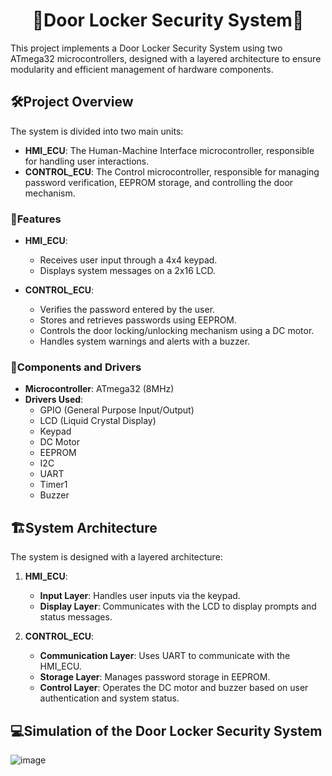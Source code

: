 <h1 align="center">
 🚪Door Locker Security System🚪
</h1> 

This project implements a Door Locker Security System using two ATmega32 microcontrollers, designed with a layered architecture to ensure modularity and efficient management of hardware components.

## 🛠️Project Overview

The system is divided into two main units:

- **HMI_ECU**: The Human-Machine Interface microcontroller, responsible for handling user interactions.
- **CONTROL_ECU**: The Control microcontroller, responsible for managing password verification, EEPROM storage, and controlling the door mechanism.

### 🌟Features

- **HMI_ECU**:
  - Receives user input through a 4x4 keypad.
  - Displays system messages on a 2x16 LCD.

- **CONTROL_ECU**:
  - Verifies the password entered by the user.
  - Stores and retrieves passwords using EEPROM.
  - Controls the door locking/unlocking mechanism using a DC motor.
  - Handles system warnings and alerts with a buzzer.

### 🔧Components and Drivers

- **Microcontroller**: ATmega32 (8MHz)
- **Drivers Used**:
  - GPIO (General Purpose Input/Output)
  - LCD (Liquid Crystal Display)
  - Keypad
  - DC Motor
  - EEPROM
  - I2C 
  - UART 
  - Timer1
  - Buzzer

## 🏗️System Architecture

The system is designed with a layered architecture:

1. **HMI_ECU**:
   - **Input Layer**: Handles user inputs via the keypad.
   - **Display Layer**: Communicates with the LCD to display prompts and status messages.

2. **CONTROL_ECU**:
   - **Communication Layer**: Uses UART to communicate with the HMI_ECU.
   - **Storage Layer**: Manages password storage in EEPROM.
   - **Control Layer**: Operates the DC motor and buzzer based on user authentication and system status.
  
 ## 💻Simulation of the Door Locker Security System
 ![image](https://github.com/user-attachments/assets/d92da03e-a7ac-463a-8e45-04d3905dbe42)

